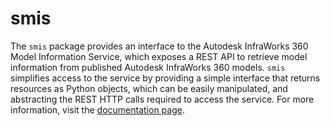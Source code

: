 # smis
The ``smis`` package provides an interface to the Autodesk InfraWorks 360 Model Information Service, which exposes
a REST API to retrieve model information from published Autodesk InfraWorks 360 models. ``smis`` simplifies access
to the service by providing a simple interface that returns resources as Python objects, which can be easily
manipulated, and abstracting the REST HTTP calls required to access the service. For more information, visit the
[documentation page](http://simple-mis.readthedocs.org/en/latest/).

